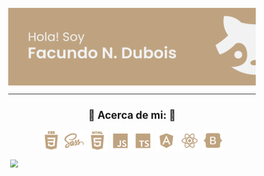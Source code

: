 <p align="center">
<a href="#"> <img src="README.resources/banner.png"/></a>
</p>

---

<h2  font-size="75px" align="center">🦝 Acerca de mi: 🦝</h2>

<p align="center">
  <img src="README.resources/habilidades/css.png"/>
  <img src="README.resources/habilidades/sass.png"/>
  <img src="README.resources/habilidades/html.png"/>
  <img src="README.resources/habilidades/js.png"/>
  <img src="README.resources/habilidades/ts.png"/>
  <img src="README.resources/habilidades/ng.png"/>
  <img src="README.resources/habilidades/react.png"/>
  <img src="README.resources/habilidades/bs.png"/>
</p>

&nbsp;<img  src="https://pa1.narvii.com/6821/13e12699db0e7fd9b02c5bb3b264b3ea442a6b7a_hq.gif"/>
